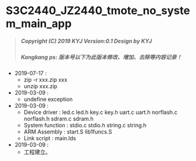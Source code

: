 # S3C2440_JZ2440_tmote_no_system_main_app
> ##### Copyright (C) 2019 KYJ Version:0.1 Design by KYJ
> ##### Kangkang ps: 版本号以下为此版本修改、增加、去除等内容记录！

* 2019-07-17 :
	* zip -r xxx.zip xxx
	* unzip xxx.zip
* 2019-03-09 :
	* undefine exception
* 2019-03-09 :
	* Device driver	: led.c led.h key.c key.h uart.c uart.h norflash.c norflash.h sdram.c sdram.h
	* System function	: stdio.c stdio.h string.c string.h
	* ARM Assembly		: start.S lib1funcs.S
	* Link script		: main.lds
* 2019-03-09 :
	* 工程建立。